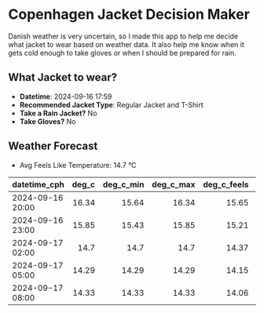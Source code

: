 
# Copenhagen Jacket Decision Maker

Danish weather is very uncertain, so I made this app to help me decide what jacket to wear based on weather data. 
It also help me know when it gets cold enough to take gloves or when I should be prepared for rain.

## What Jacket to wear?

- **Datetime**: 2024-09-16 17:59
- **Recommended Jacket Type**: Regular Jacket and T-Shirt
- **Take a Rain Jacket?** No
- **Take Gloves?** No

## Weather Forecast
- Avg Feels Like Temperature: 14.7 °C

| datetime_cph     |   deg_c |   deg_c_min |   deg_c_max |   deg_c_feels | weather   | wind   | rain   |
|:-----------------|--------:|------------:|------------:|--------------:|:----------|:-------|:-------|
| 2024-09-16 20:00 |   16.34 |       15.64 |       16.34 |         15.65 | Clouds    | Low    | None   |
| 2024-09-16 23:00 |   15.85 |       15.43 |       15.85 |         15.21 | Clouds    | Low    | None   |
| 2024-09-17 02:00 |   14.7  |       14.7  |       14.7  |         14.37 | Clouds    | Low    | None   |
| 2024-09-17 05:00 |   14.29 |       14.29 |       14.29 |         14.15 | Clouds    | Low    | None   |
| 2024-09-17 08:00 |   14.33 |       14.33 |       14.33 |         14.06 | Clouds    | Low    | None   |
        